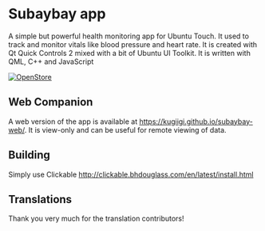 # Subaybay app
A simple but powerful health monitoring app for Ubuntu Touch.
It used to track and monitor vitals like blood pressure and heart rate.
It is created with Qt Quick Controls 2 mixed with a bit of Ubuntu UI Toolkit.
It is written with QML, C++ and JavaScript

[![OpenStore](https://open-store.io/badges/en_US.png)](https://open-store.io/app/subaybay.kugiigi)

## Web Companion
A web version of the app is available at https://kugiigi.github.io/subaybay-web/.
It is view-only and can be useful for remote viewing of data.

## Building
Simply use Clickable http://clickable.bhdouglass.com/en/latest/install.html

## Translations
Thank you very much for the translation contributors!
